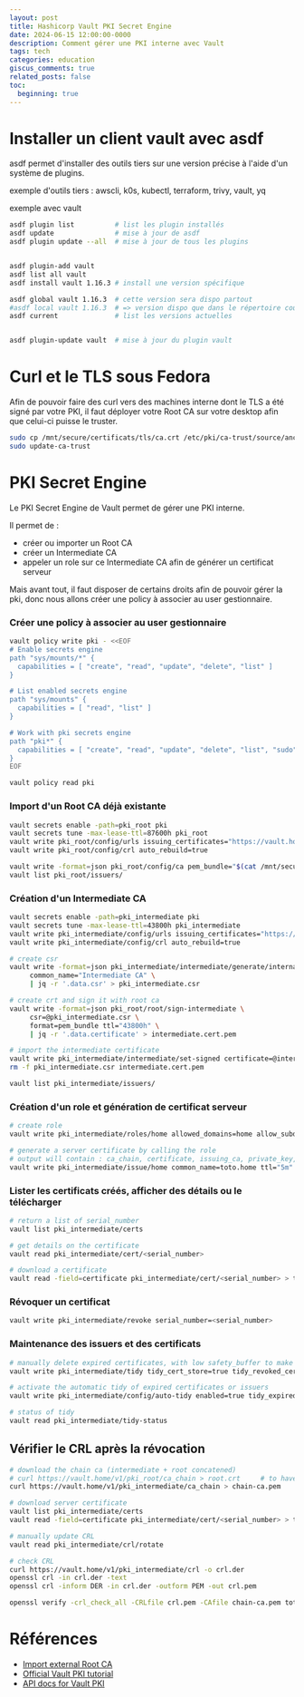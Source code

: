 ```yaml
---
layout: post
title: Hashicorp Vault PKI Secret Engine
date: 2024-06-15 12:00:00-0000
description: Comment gérer une PKI interne avec Vault
tags: tech
categories: education
giscus_comments: true
related_posts: false
toc:
  beginning: true
---
```


Installer un client vault avec asdf
===================================
asdf permet d'installer des outils tiers sur une version précise à l'aide d'un système de plugins.

exemple d'outils tiers : awscli, k0s, kubectl, terraform, trivy, vault, yq

exemple avec vault
```bash
asdf plugin list          # list les plugin installés
asdf update               # mise à jour de asdf
asdf plugin update --all  # mise à jour de tous les plugins


asdf plugin-add vault
asdf list all vault
asdf install vault 1.16.3 # install une version spécifique

asdf global vault 1.16.3  # cette version sera dispo partout
#asdf local vault 1.16.3  # => version dispo que dans le répertoire courant
asdf current              # list les versions actuelles


asdf plugin-update vault  # mise à jour du plugin vault
```

Curl et le TLS sous Fedora
===========================
Afin de pouvoir faire des curl vers des machines interne dont le TLS a été signé par votre PKI, il faut déployer votre Root CA sur votre desktop afin que celui-ci puisse le truster.

```bash
sudo cp /mnt/secure/certificats/tls/ca.crt /etc/pki/ca-trust/source/anchors/dangconsulting-root-ca.crt
sudo update-ca-trust
```

PKI Secret Engine
=================
Le PKI Secret Engine de Vault permet de gérer une PKI interne.

Il permet de :
- créer ou importer un Root CA
- créer un Intermediate CA
- appeler un role sur ce Intermediate CA afin de générer un certificat serveur

Mais avant tout, il faut disposer de certains droits afin de pouvoir gérer la pki, donc nous allons créer une policy à associer au user gestionnaire.

### Créer une policy à associer au user gestionnaire
```bash
vault policy write pki - <<EOF
# Enable secrets engine
path "sys/mounts/*" {
  capabilities = [ "create", "read", "update", "delete", "list" ]
}

# List enabled secrets engine
path "sys/mounts" {
  capabilities = [ "read", "list" ]
}

# Work with pki secrets engine
path "pki*" {
  capabilities = [ "create", "read", "update", "delete", "list", "sudo", "patch" ]
}
EOF

vault policy read pki
```

### Import d'un Root CA déjà existante
```bash
vault secrets enable -path=pki_root pki
vault secrets tune -max-lease-ttl=87600h pki_root
vault write pki_root/config/urls issuing_certificates="https://vault.home/v1/pki_root/ca" crl_distribution_points="https://vault.home/v1/pki_root/crl"
vault write pki_root/config/crl auto_rebuild=true

vault write -format=json pki_root/config/ca pem_bundle="$(cat /mnt/secure/certificats/tls/ca.crt /mnt/secure/certificats/tls/ca.key)"
vault list pki_root/issuers/
```

### Création d'un Intermediate CA
```bash
vault secrets enable -path=pki_intermediate pki
vault secrets tune -max-lease-ttl=43800h pki_intermediate
vault write pki_intermediate/config/urls issuing_certificates="https://vault.home/v1/pki_intermediate/ca" crl_distribution_points="https://vault.home/v1/pki_intermediate/crl"
vault write pki_intermediate/config/crl auto_rebuild=true

# create csr
vault write -format=json pki_intermediate/intermediate/generate/internal \
     common_name="Intermediate CA" \
     | jq -r '.data.csr' > pki_intermediate.csr

# create crt and sign it with root ca
vault write -format=json pki_root/root/sign-intermediate \
     csr=@pki_intermediate.csr \
     format=pem_bundle ttl="43800h" \
     | jq -r '.data.certificate' > intermediate.cert.pem

# import the intermediate certificate
vault write pki_intermediate/intermediate/set-signed certificate=@intermediate.cert.pem
rm -f pki_intermediate.csr intermediate.cert.pem 

vault list pki_intermediate/issuers/
```

### Création d'un role et génération de certificat serveur
```bash
# create role
vault write pki_intermediate/roles/home allowed_domains=home allow_subdomains=true max_ttl=720h

# generate a server certificate by calling the role
# output will contain : ca_chain, certificate, issuing_ca, private_key, private_key_type, serial_number
vault write pki_intermediate/issue/home common_name=toto.home ttl="5m"   # available only during 5min
```

### Lister les certificats créés, afficher des détails ou le télécharger
```bash
# return a list of serial_number
vault list pki_intermediate/certs

# get details on the certificate
vault read pki_intermediate/cert/<serial_number>

# download a certificate
vault read -field=certificate pki_intermediate/cert/<serial_number> > toto.home.crt
```

### Révoquer un certificat
```bash
vault write pki_intermediate/revoke serial_number=<serial_number>
```

### Maintenance des issuers et des certificats
```bash
# manually delete expired certificates, with low safety_buffer to make it happen quickly
vault write pki_intermediate/tidy tidy_cert_store=true tidy_revoked_certs=true safety_buffer="1m"

# activate the automatic tidy of expired certificates or issuers
vault write pki_intermediate/config/auto-tidy enabled=true tidy_expired_issuers=true tidy_revoked_cert_issuer_associations=true tidy_cert_store=true tidy_revoked_certs=true safety_buffer=24h

# status of tidy
vault read pki_intermediate/tidy-status
```

## Vérifier le CRL après la révocation
```bash
# download the chain ca (intermediate + root concatened)
# curl https://vault.home/v1/pki_root/ca_chain > root.crt     # to have only the root
curl https://vault.home/v1/pki_intermediate/ca_chain > chain-ca.pem

# download server certificate
vault list pki_intermediate/certs
vault read -field=certificate pki_intermediate/cert/<serial_number> > toto.home.crt

# manually update CRL
vault read pki_intermediate/crl/rotate

# check CRL
curl https://vault.home/v1/pki_intermediate/crl -o crl.der
openssl crl -in crl.der -text
openssl crl -inform DER -in crl.der -outform PEM -out crl.pem

openssl verify -crl_check_all -CRLfile crl.pem -CAfile chain-ca.pem toto.home.crt   # => certificate revoked
```


Références
==========
- [Import external Root CA](https://docs.tetrate.io/service-bridge/1.5.x/setup/certificate/external-ca/vault)
- [Official Vault PKI tutorial](https://developer.hashicorp.com/vault/tutorials/secrets-management/pki-engine)
- [API docs for Vault PKI](https://developer.hashicorp.com/vault/api-docs/secret/pki)